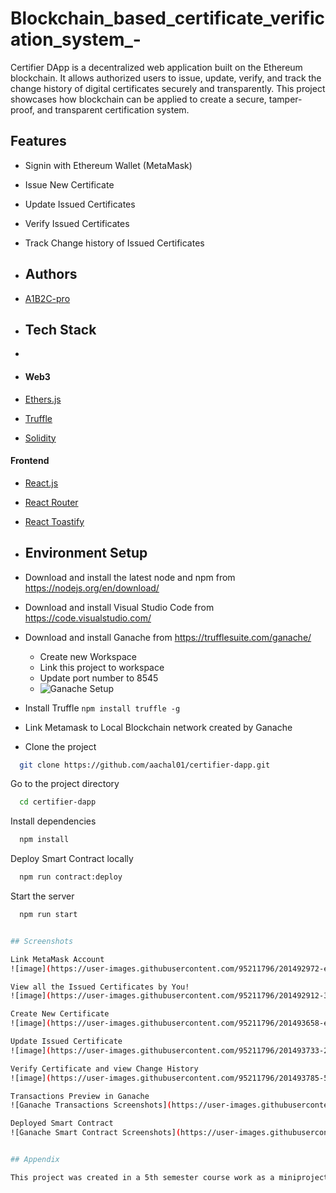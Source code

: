 # Blockchain_based_certificate_verification_system_-
Certifier DApp is a decentralized web application built on the Ethereum blockchain. It allows authorized users to issue, update, verify, and track the change history of digital certificates securely and transparently. This project showcases how blockchain can be applied to create a secure, tamper-proof, and transparent certification system.

## Features
- Signin with Ethereum Wallet (MetaMask)
- Issue New Certificate
- Update Issued Certificates
- Verify Issued Certificates
- Track Change history of Issued Certificates

- ## Authors
- [A1B2C-pro](https://www.github.com/A1B2C-pro)

- ## Tech Stack
- 
- #### Web3
- [Ethers.js](https://docs.ethers.io)
- [Truffle](https://trufflesuite.com/docs/)
- [Solidity](https://soliditylang.org/)

#### Frontend
- [React.js](https://reactjs.org)
- [React Router](https://reactrouter.com/)
- [React Toastify](https://fkhadra.github.io/react-toastify/)

- ## Environment Setup

- Download and install the latest node and npm from https://nodejs.org/en/download/
- Download and install Visual Studio Code from https://code.visualstudio.com/
- Download and install Ganache from https://trufflesuite.com/ganache/
    - Create new Workspace
    - Link this project to workspace
    - Update port number to 8545
    - ![Ganache Setup](https://user-images.githubusercontent.com/95211796/201491935-87f8d7cb-254e-40ff-aaae-290d25134be8.png)

- Install Truffle `npm install truffle -g`
- Link Metamask to Local Blockchain network created by Ganache

- Clone the project

```bash
  git clone https://github.com/aachal01/certifier-dapp.git
```

Go to the project directory

```bash
  cd certifier-dapp
```

Install dependencies

```bash
  npm install
```

Deploy Smart Contract locally

```bash
  npm run contract:deploy
```

Start the server

```bash
  npm run start


## Screenshots

Link MetaMask Account
![image](https://user-images.githubusercontent.com/95211796/201492972-eb48fcad-4dc0-4f36-b90a-7c5ce95d3a2b.png)

View all the Issued Certificates by You!
![image](https://user-images.githubusercontent.com/95211796/201492912-30767f59-dbe6-4b48-880b-288ff630ce84.png)

Create New Certificate
![image](https://user-images.githubusercontent.com/95211796/201493658-e29db623-9fed-45d4-9e8b-4a9f89e8c4df.png)

Update Issued Certificate
![image](https://user-images.githubusercontent.com/95211796/201493733-2d0d3a6f-c9d3-4a38-9e1b-d9ba53152b5e.png)

Verify Certificate and view Change History
![image](https://user-images.githubusercontent.com/95211796/201493785-5bfecdd4-8a63-4217-bdb6-ca4b6b8a3abd.png)

Transactions Preview in Ganache
![Ganache Transactions Screenshots](https://user-images.githubusercontent.com/95211796/201492047-fb8dba47-ae70-4163-8ad3-bf193191126e.png)

Deployed Smart Contract
![Ganache Smart Contract Screenshots](https://user-images.githubusercontent.com/95211796/201492116-f163e22e-a9e7-400b-abbd-291780756fec.png)


## Appendix

This project was created in a 5th semester course work as a miniproject based on blockchain technology in Sir M Vishvesvaraya college of enginnering


